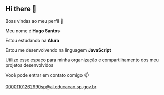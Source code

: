 ## Hi there 👋
Boas vindas ao meu perfil 💙

Meu nome é **Hugo Santos**

Estou estudando na **Alura**

Estou me desenvolvendo na linguagem **JavaScript**

Utilizo esse espaço para minha organização e compartilhamento dos meu projetos desenvolvidos

Você pode entrar em contato comigo 📫

00001101262990sp@al.educacao.sp.gov.br
<!-- 
**hugosantooss/hugosantooss** is a ✨ _special_ ✨ repository because its `README.md` (this file) appears on your GitHub profile.

Here are some ideas to get you started:

- 🔭 I’m currently working on ...
- 🌱 I’m currently learning ...
- 👯 I’m looking to collaborate on ...
- 🤔 I’m looking for help with ...
- 💬 Ask me about ...
- 📫 How to reach me: ...
- 😄 Pronouns: ...
- ⚡ Fun fact: ...
-->
